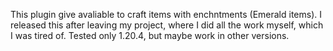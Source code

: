 This plugin give avaliable to craft items with enchntments (Emerald items). I released this after leaving my project, where I did all the work myself, which I was tired of. Tested only 1.20.4, but maybe work in other versions.

